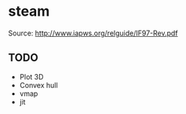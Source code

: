 # steam

Source: http://www.iapws.org/relguide/IF97-Rev.pdf

## TODO
- Plot 3D
- Convex hull
- vmap
- jit
